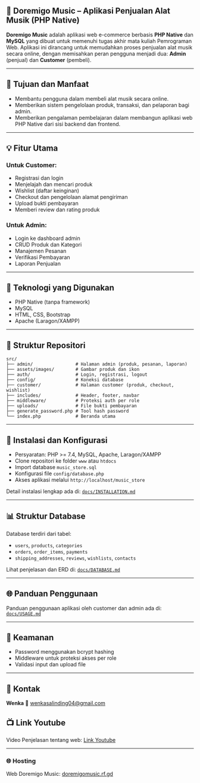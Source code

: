 ## 🎵 Doremigo Music – Aplikasi Penjualan Alat Musik (PHP Native)

**Doremigo Music** adalah aplikasi web e-commerce berbasis **PHP Native** dan **MySQL** yang dibuat untuk memenuhi tugas akhir mata kuliah Pemrograman Web. Aplikasi ini dirancang untuk memudahkan proses penjualan alat musik secara online, dengan memisahkan peran pengguna menjadi dua: **Admin** (penjual) dan **Customer** (pembeli).

---

## 🚀 Tujuan dan Manfaat

* Membantu pengguna dalam membeli alat musik secara online.
* Memberikan sistem pengelolaan produk, transaksi, dan pelaporan bagi admin.
* Memberikan pengalaman pembelajaran dalam membangun aplikasi web PHP Native dari sisi backend dan frontend.

---

## 💡 Fitur Utama

### Untuk Customer:

* Registrasi dan login
* Menjelajah dan mencari produk
* Wishlist (daftar keinginan)
* Checkout dan pengelolaan alamat pengiriman
* Upload bukti pembayaran
* Memberi review dan rating produk

### Untuk Admin:

* Login ke dashboard admin
* CRUD Produk dan Kategori
* Manajemen Pesanan
* Verifikasi Pembayaran
* Laporan Penjualan

---

## 📂 Teknologi yang Digunakan

* PHP Native (tanpa framework)
* MySQL
* HTML, CSS, Bootstrap
* Apache (Laragon/XAMPP)

---

## 📁 Struktur Repositori

```
src/
├── admin/                # Halaman admin (produk, pesanan, laporan)
├── assets/images/        # Gambar produk dan ikon
├── auth/                 # Login, registrasi, logout
├── config/               # Koneksi database
├── customer/             # Halaman customer (produk, checkout, wishlist)
├── includes/             # Header, footer, navbar
├── middleware/           # Proteksi auth per role
├── uploads/              # File bukti pembayaran
├── generate_password.php # Tool hash password
└── index.php             # Beranda utama
```

---

## 🔧 Instalasi dan Konfigurasi

* Persyaratan: PHP >= 7.4, MySQL, Apache, Laragon/XAMPP
* Clone repositori ke folder `www` atau `htdocs`
* Import database `music_store.sql`
* Konfigurasi file `config/database.php`
* Akses aplikasi melalui `http://localhost/music_store`

Detail instalasi lengkap ada di: [`docs/INSTALLATION.md`](docs/INSTALLATION.md)

---

## 📊 Struktur Database

Database terdiri dari tabel:

* `users`, `products`, `categories`
* `orders`, `order_items`, `payments`
* `shipping_addresses`, `reviews`, `wishlists`, `contacts`

Lihat penjelasan dan ERD di: [`docs/DATABASE.md`](docs/DATABASE.md)

---

## 🌐 Panduan Penggunaan

Panduan penggunaan aplikasi oleh customer dan admin ada di:
[`docs/USAGE.md`](docs/USAGE.md)

---

## 🔐 Keamanan

* Password menggunakan bcrypt hashing
* Middleware untuk proteksi akses per role
* Validasi input dan upload file

---

## 🙋 Kontak

**Wenka**
📧 [wenkasalinding04@gmail.com](mailto:wenkasalinding04@gmail.com)

## 📺 Link Youtube
Video Penjelasan tentang web: [Link Youtube](https://youtu.be/BtbPgo681Wo)

---

### 🌐 Hosting
Web Doremigo Music: [doremigomusic.rf.gd](https://doremigomusic.rf.gd/)